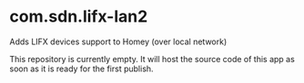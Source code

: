 # com.sdn.lifx-lan2
Adds LIFX devices support to Homey (over local network)

This repository is currently empty. It will host the source code of this app as soon as it is ready for the first publish.
